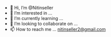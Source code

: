 - 👋 Hi, I’m @Nitinseller
- 👀 I’m interested in ...
- 🌱 I’m currently learning ...
- 💞️ I’m looking to collaborate on ...
- 📫 How to reach me ... nitinseller2@gmail.com

<!---
Nitinseller/Nitinseller is a ✨ special ✨ repository because its `README.md` (this file) appears on your GitHub profile.
You can click the Preview link to take a look at your changes.
--->
